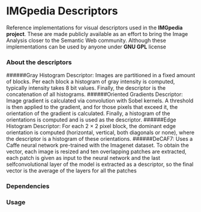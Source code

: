 # IMGpedia Descriptors
Reference implementations for visual descriptors used in the **IMGpedia project**. These are made publicly available
as an effort to bring the Image Analysis closer to the Semantic Web community. Although these implementations can
be used by anyone under **GNU GPL** license

### About the descriptors

######Gray Histogram Descriptor:
Images are partitioned in a fixed amount of blocks.
Per each block a histogram of gray intensity is computed, typically intensity
takes 8 bit values. Finally, the descriptor is the concatenation of all histograms.
######Oriented Gradients Descriptor:
Image gradient is calculated via convolution
with Sobel kernels. A threshold is then applied to the gradient, and for those
pixels that exceed it, the orientation of the gradient is calculated. Finally, a
histogram of the orientations is computed and is used as the descriptor.
######Edge Histogram Descriptor:
For each 2 × 2 pixel block, the dominant edge orientation is computed (horizontal, vertical, both diagonals or none), where the
descriptor is a histogram of these orientations.
######DeCAF7:
Uses a Caffe neural network pre-trained with the Imagenet dataset.
To obtain the vector, each image is resized and ten overlapping patches are
extracted, each patch is given as input to the neural network and the last selfconvolutional layer of the model is extracted as a descriptor, so the final vector
is the average of the layers for all the patches

### Dependencies

### Usage
